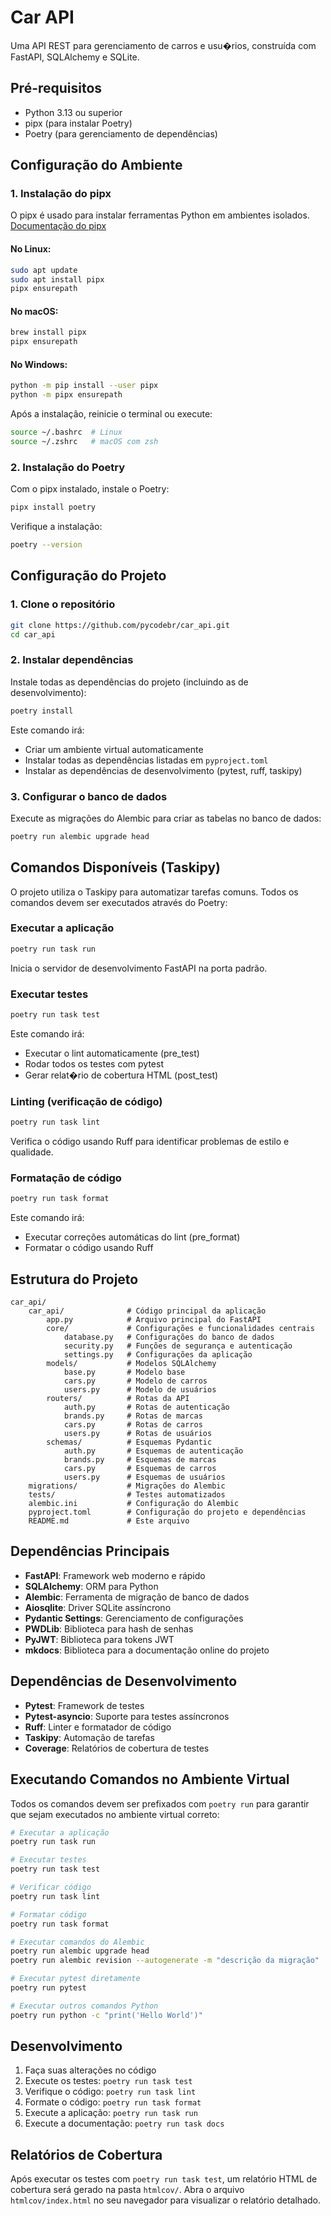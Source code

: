# Car API

Uma API REST para gerenciamento de carros e usu�rios, construída com FastAPI, SQLAlchemy e SQLite.

## Pré-requisitos

- Python 3.13 ou superior
- pipx (para instalar Poetry)
- Poetry (para gerenciamento de dependências)

## Configuração do Ambiente

### 1. Instalação do pipx

O pipx é usado para instalar ferramentas Python em ambientes isolados.
[Documentação do pipx](https://pipx.pypa.io/stable/installation/)

#### No Linux:
```bash
sudo apt update
sudo apt install pipx
pipx ensurepath
```

#### No macOS:
```bash
brew install pipx
pipx ensurepath
```

#### No Windows:
```bash
python -m pip install --user pipx
python -m pipx ensurepath
```

Após a instalação, reinicie o terminal ou execute:
```bash
source ~/.bashrc  # Linux
source ~/.zshrc   # macOS com zsh
```

### 2. Instalação do Poetry

Com o pipx instalado, instale o Poetry:

```bash
pipx install poetry
```

Verifique a instalação:
```bash
poetry --version
```

## Configuração do Projeto

### 1. Clone o repositório
```bash
git clone https://github.com/pycodebr/car_api.git
cd car_api
```

### 2. Instalar dependências

Instale todas as dependências do projeto (incluindo as de desenvolvimento):

```bash
poetry install
```

Este comando irá:
- Criar um ambiente virtual automaticamente
- Instalar todas as dependências listadas em `pyproject.toml`
- Instalar as dependências de desenvolvimento (pytest, ruff, taskipy)

### 3. Configurar o banco de dados

Execute as migrações do Alembic para criar as tabelas no banco de dados:

```bash
poetry run alembic upgrade head
```

## Comandos Disponíveis (Taskipy)

O projeto utiliza o Taskipy para automatizar tarefas comuns. Todos os comandos devem ser executados através do Poetry:

### Executar a aplicação
```bash
poetry run task run
```
Inicia o servidor de desenvolvimento FastAPI na porta padrão.

### Executar testes
```bash
poetry run task test
```
Este comando irá:
- Executar o lint automaticamente (pre_test)
- Rodar todos os testes com pytest
- Gerar relat�rio de cobertura HTML (post_test)

### Linting (verificação de código)
```bash
poetry run task lint
```
Verifica o código usando Ruff para identificar problemas de estilo e qualidade.

### Formatação de código
```bash
poetry run task format
```
Este comando irá:
- Executar correções automáticas do lint (pre_format)
- Formatar o código usando Ruff

## Estrutura do Projeto

```
car_api/
    car_api/              # Código principal da aplicação
        app.py            # Arquivo principal do FastAPI
        core/             # Configurações e funcionalidades centrais
            database.py   # Configurações do banco de dados
            security.py   # Funções de segurança e autenticação
            settings.py   # Configurações da aplicação
        models/           # Modelos SQLAlchemy
            base.py       # Modelo base
            cars.py       # Modelo de carros
            users.py      # Modelo de usuários
        routers/          # Rotas da API
            auth.py       # Rotas de autenticação
            brands.py     # Rotas de marcas
            cars.py       # Rotas de carros
            users.py      # Rotas de usuários
        schemas/          # Esquemas Pydantic
            auth.py       # Esquemas de autenticação
            brands.py     # Esquemas de marcas
            cars.py       # Esquemas de carros
            users.py      # Esquemas de usuários
    migrations/           # Migrações do Alembic
    tests/                # Testes automatizados
    alembic.ini           # Configuração do Alembic
    pyproject.toml        # Configuração do projeto e dependências
    README.md             # Este arquivo
```

## Dependências Principais

- **FastAPI**: Framework web moderno e rápido
- **SQLAlchemy**: ORM para Python
- **Alembic**: Ferramenta de migração de banco de dados
- **Aiosqlite**: Driver SQLite assíncrono
- **Pydantic Settings**: Gerenciamento de configurações
- **PWDLib**: Biblioteca para hash de senhas
- **PyJWT**: Biblioteca para tokens JWT
- **mkdocs**: Biblioteca para a documentação online do projeto

## Dependências de Desenvolvimento

- **Pytest**: Framework de testes
- **Pytest-asyncio**: Suporte para testes assíncronos
- **Ruff**: Linter e formatador de código
- **Taskipy**: Automação de tarefas
- **Coverage**: Relatórios de cobertura de testes

## Executando Comandos no Ambiente Virtual

Todos os comandos devem ser prefixados com `poetry run` para garantir que sejam executados no ambiente virtual correto:

```bash
# Executar a aplicação
poetry run task run

# Executar testes
poetry run task test

# Verificar código
poetry run task lint

# Formatar código
poetry run task format

# Executar comandos do Alembic
poetry run alembic upgrade head
poetry run alembic revision --autogenerate -m "descrição da migração"

# Executar pytest diretamente
poetry run pytest

# Executar outros comandos Python
poetry run python -c "print('Hello World')"
```

## Desenvolvimento

1. Faça suas alterações no código
2. Execute os testes: `poetry run task test`
3. Verifique o código: `poetry run task lint`
4. Formate o código: `poetry run task format`
5. Execute a aplicação: `poetry run task run`
6. Execute a documentação: `poetry run task docs`

## Relatórios de Cobertura

Após executar os testes com `poetry run task test`, um relatório HTML de cobertura será gerado na pasta `htmlcov/`. Abra o arquivo `htmlcov/index.html` no seu navegador para visualizar o relatório detalhado.